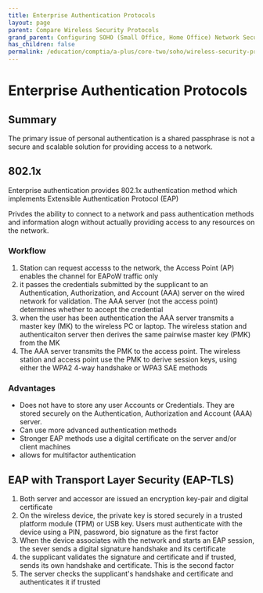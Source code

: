 ```yaml
---
title: Enterprise Authentication Protocols
layout: page
parent: Compare Wireless Security Protocols
grand_parent: Configuring SOHO (Small Office, Home Office) Network Security
has_children: false
permalink: /education/comptia/a-plus/core-two/soho/wireless-security-protocols/enterprise/
---
```


# Enterprise Authentication Protocols

## Summary

The primary issue of personal authentication is a shared passphrase is not a secure and scalable solution for providing access to a network. 

## 802.1x

Enterprise authentication provides 802.1x authentication method which implements Extensible Authentication Protocol (EAP)

Privdes the ability to connect to a network and pass authentication methods and information alogn without actually providing access to any resources on the network.

### Workflow

1. Station can request accesss to the network, the Access Point (AP) enables the channel for EAPoW traffic only
2. it passes the credentials submitted by the supplicant to an Authentication, Authorization, and Account (AAA) server on the wired network for validation. The AAA server (not the access point) determines whether to accept the credential
3. when the user has been authentication the AAA server transmits a master key (MK) to the wireless PC or laptop. The wireless station and authenticaiton server then derives the same pairwise master key (PMK) from the MK
4. The AAA server transmits the PMK to the access point. The wireless station and access point use the PMK to derive session keys, using either the WPA2 4-way handshake or WPA3 SAE methods

### Advantages

- Does not have to store any user Accounts or Credentials. They are stored securely on the Authentication, Authorization and Account (AAA) server.
- Can use more advanced authentication methods
- Stronger EAP methods use a digital certificate on the server and/or client machines
- allows for multifactor authentication

## EAP with Transport Layer Security (EAP-TLS)

1. Both server and accessor are issued an encryption key-pair and digital certificate
2. On the wireless device, the private key is stored securely in a trusted platform module (TPM) or USB key. Users must authenticate with the device using a PIN, password, bio signature as the first factor
3. When the device associates with the network and starts an EAP session, the sever sends a digital signature handshake and its certificate
4. the supplicant validates the signature and certificate and if trusted, sends its own handshake and certificate. This is the second factor
5. The server checks the supplicant's handshake and certificate and authenticates it if trusted